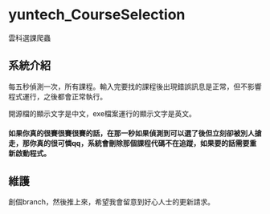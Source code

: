# yuntech_CourseSelection
雲科選課爬蟲

## 系統介紹

每五秒偵測一次，所有課程。輸入完要找的課程後出現錯誤訊息是正常，但不影響程式運行，之後都會正常執行。

開源檔的顯示文字是中文，exe檔案運行的顯示文字是英文。

#### 如果你真的很賽很賽很賽的話，在那一秒如果偵測到可以選了後但立刻卻被別人搶走，那你真的很可憐qq，系統會刪除那個課程代碼不在追蹤，如果要的話需要重新啟動程式。

## 維護
創個branch，然後推上來，希望我會留意到好心人士的更新請求。
